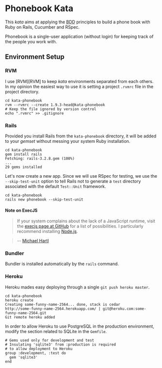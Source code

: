 Phonebook Kata
==============

This _kata_ aims at applying the <abbr title="Behaviour-Driven Development">BDD</abbr> principles to build a phone book with Ruby on Rails, Cucumber and RSpec.

Phonebook is a single-user application (without login) for keeping track of the people you work with.

Environment Setup
-----------------

### RVM

I use [RVM][RVM] to keep _kata_ environments separated from each others. In my opinion the easiest way to use it is setting a project `.rvmrc` file in the project directory.

    cd kata-phonebook
    rvm --rvmrc --create 1.9.3-head@kata-phonebook
    # Keep the file ignored by version control
    echo ".rvmrc" >> .gitignore

### Rails

Provided you install Rails from the `kata-phonebook` directory, it will be added to your _gemset_ without messing your system Ruby installation.

    cd kata-phonebook
    gem install rails
    Fetching: rails-3.2.8.gem (100%)
    ...
    29 gems installed

Let's now create a new app. Since we will use RSpec for testing, we use the `--skip-test-unit` option to tell Rails not to generate a `test` directory associated with the default `Test::Unit` framework.

    cd kata-phonebook
    rails new phonebook --skip-test-unit

#### Note on ExecJS

>If your system complains about the lack of a JavaScript runtime, visit the [execjs page at GitHub][execjs] for a list of possibilities. I particularly recommend installing [Node.js][node.js].

> -- [Michael Hartl][RoR Tutorial]

  [execjs]: https://github.com/sstephenson/execjs
  [node.js]: http://nodejs.org/
  [RoR Tutorial]: http://ruby.railstutorial.org/chapters/static-pages

### Bundler

Bundler is installed automatically by the `rails` command.

### Heroku

Heroku mades easy deploying through a single `git push heroku master`.

    cd kata-phonebook
    heroku create
    Creating some-funny-name-2564... done, stack is cedar
    http://some-funny-name-2564.herokuapp.com/ | git@heroku.com:some-funny-name-2564.git
    Git remote heroku added

In order to allow Heroku to use PostgreSQL in the production environment, modify the section related to SQLite in the `Gemfile`.

    # Gems used only for development and test
    # Insulating 'sqlite3' from :production is required
    # to allow deployment to Heroku
    group :development, :test do
      gem 'sqlite3'
    end